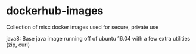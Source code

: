 # dockerhub-images
Collection of misc docker images used for secure, private use

java8: Base java image running off of ubuntu 16.04 with a few extra utilities (zip, curl)